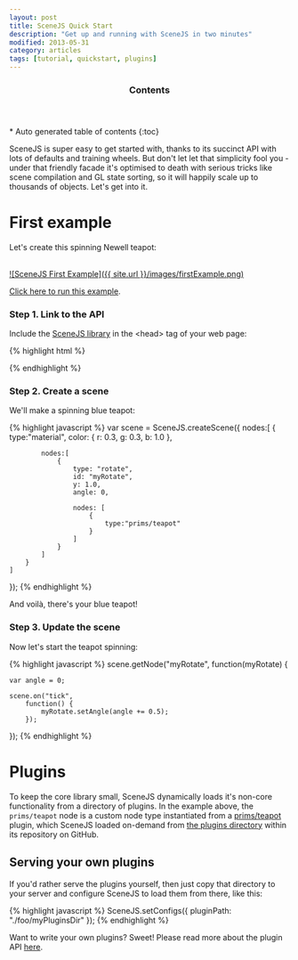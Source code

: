 ```yaml
---
layout: post
title: SceneJS Quick Start
description: "Get up and running with SceneJS in two minutes"
modified: 2013-05-31
category: articles
tags: [tutorial, quickstart, plugins]
---
```


<section id="table-of-contents" class="toc">
  <header>
    <h3>Contents</h3>
  </header>
<div id="drawer" markdown="1">
*  Auto generated table of contents
{:toc}
</div>
</section><!-- /#table-of-contents -->

SceneJS is super easy to get started with, thanks to its succinct API with lots of defaults and
   training wheels. But don't let let that simplicity fool you - under that friendly facade it's optimised to death with
   serious tricks like scene compilation and GL state sorting, so it will happily scale up to thousands of
   objects. Let's get into it.

# First example
Let's create this spinning Newell teapot:
<br/><br/>

[![SceneJS First Example]({{ site.url }}/images/firstExample.png)](http://scenejs.org/examples.html?page=firstExample)

[Click here to run this example](http://scenejs.org/examples.html?page=firstExample).

### Step 1. Link to the API
Include the [SceneJS library](api/latest/scenejs.js) in the &lt;head&gt; tag of your web page:

{% highlight html %}
<script src="http://scenejs.org/api/latest/scenejs.js"></script>
{% endhighlight %}

### Step 2. Create a scene
We'll make a spinning blue teapot:

{% highlight javascript %}
var scene = SceneJS.createScene({
    nodes:[
        {
            type:"material",
            color: { r: 0.3, g: 0.3, b: 1.0 },

            nodes:[
                {
                    type: "rotate",
                    id: "myRotate",
                    y: 1.0,
                    angle: 0,

                    nodes: [
                        {
                            type:"prims/teapot"
                        }
                    ]
                }
            ]
        }
    ]
});
{% endhighlight %}

And voilà, there's your blue teapot!

### Step 3. Update the scene
Now let's start the teapot spinning:

{% highlight javascript %}
scene.getNode("myRotate", function(myRotate) {

    var angle = 0;

    scene.on("tick",
        function() {
            myRotate.setAngle(angle += 0.5);
        });
});
{% endhighlight %}

# Plugins
To keep the core library small, SceneJS dynamically loads it's non-core functionality from a directory of
plugins. In the example above, the <code>prims/teapot</code> node is a custom node type instantiated
from a <a href="https://github.com/xeolabs/scenejs/tree/V3.1/api/latest/plugins/node/prims/teapot.js">prims/teapot</a>
plugin, which SceneJS loaded on-demand from <a href="https://github.com/xeolabs/scenejs/tree/V3.1/api/latest/plugins">the
plugins directory</a> within its repository on GitHub.

## Serving your own plugins
If you'd rather serve the plugins yourself, then just copy that directory to your server and configure SceneJS to load
them from there, like this:

{% highlight javascript %}
SceneJS.setConfigs({
    pluginPath: "./foo/myPluginsDir"
});
{% endhighlight %}

Want to write your own plugins? Sweet! Please read more about the plugin API <a
 href="https://github.com/xeolabs/scenejs#plugin-api">here</a>.
